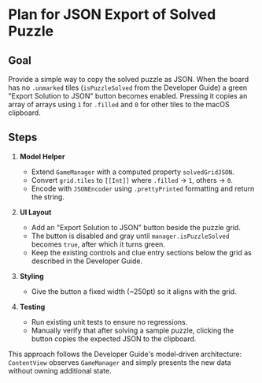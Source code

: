 # Plan for JSON Export of Solved Puzzle

## Goal
Provide a simple way to copy the solved puzzle as JSON. When the board has no `.unmarked` tiles (`isPuzzleSolved` from the Developer Guide) a green "Export Solution to JSON" button becomes enabled. Pressing it copies an array of arrays using `1` for `.filled` and `0` for other tiles to the macOS clipboard.

## Steps
1. **Model Helper**
   - Extend `GameManager` with a computed property `solvedGridJSON`.
   - Convert `grid.tiles` to `[[Int]]` where `.filled` -> `1`, others -> `0`.
   - Encode with `JSONEncoder` using `.prettyPrinted` formatting and return the string.

2. **UI Layout**
   - Add an "Export Solution to JSON" button beside the puzzle grid.
   - The button is disabled and gray until `manager.isPuzzleSolved` becomes `true`, after which it turns green.
   - Keep the existing controls and clue entry sections below the grid as described in the Developer Guide.

3. **Styling**
   - Give the button a fixed width (~250pt) so it aligns with the grid.

4. **Testing**
   - Run existing unit tests to ensure no regressions.
   - Manually verify that after solving a sample puzzle, clicking the button copies the expected JSON to the clipboard.

This approach follows the Developer Guide's model‑driven architecture: `ContentView` observes `GameManager` and simply presents the new data without owning additional state.
